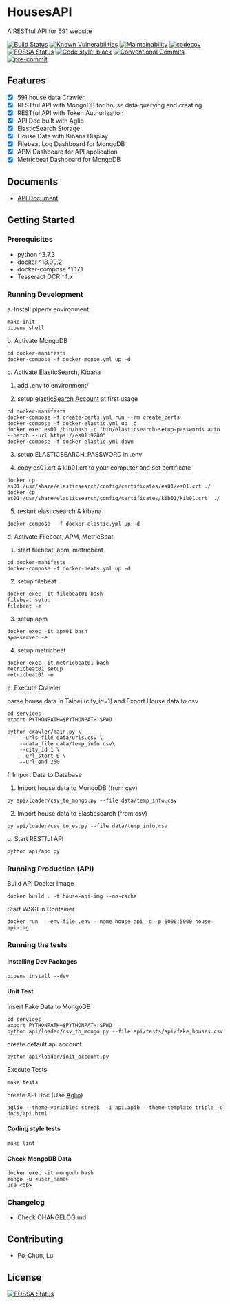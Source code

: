 # HousesAPI
A RESTful API for 591 website

[![Build Status](https://travis-ci.com/Sirius207/HousesAPI.svg?branch=main)](https://travis-ci.com/github/Sirius207/HousesAPI)
[![Known Vulnerabilities](https://snyk.io/test/github/sirius207/HousesAPI/badge.svg)](https://snyk.io/test/github/sirius207/HousesAPI)
[![Maintainability](https://api.codeclimate.com/v1/badges/d68c05d10bcbc59f45aa/maintainability)](https://codeclimate.com/github/Sirius207/HousesAPI/maintainability)
[![codecov](https://codecov.io/gh/Sirius207/HousesAPI/branch/main/graph/badge.svg?token=91PJ2CWMR0)](https://codecov.io/gh/Sirius207/HousesAPI)
[![FOSSA Status](https://app.fossa.com/api/projects/git%2Bgithub.com%2FSirius207%2FHousesAPI.svg?type=shield)](https://app.fossa.com/projects/git%2Bgithub.com%2FSirius207%2FHousesAPI?ref=badge_shield)
[![Code style: black](https://img.shields.io/badge/code%20style-black-000000.svg)](https://github.com/psf/black)
[![Conventional Commits](https://img.shields.io/badge/Conventional%20Commits-1.0.0-yellow.svg?style=flat-square)](https://conventionalcommits.org)
[![pre-commit](https://img.shields.io/badge/pre--commit-enabled-brightgreen?style=flat-square&logo=pre-commit&logoColor=white)](https://github.com/pre-commit/pre-commit)

## Features

- [x] 591 house data Crawler
- [x] RESTful API with MongoDB for house data querying and creating
- [x] RESTful API with Token Authorization
- [x] API Doc built with Aglio
- [x] ElasticSearch Storage
- [x] House Data with Kibana Display
- [x] Filebeat Log Dashboard for MongoDB
- [x] APM Dashboard for API application
- [x] Metricbeat Dashboard for MongoDB

## Documents

- [API Document](https://sirius207.github.io/HousesAPI/)

## Getting Started

### Prerequisites

* python ^3.7.3
* docker ^18.09.2
* docker-compose ^1.17.1
* Tesseract OCR ^4.x


### Running Development

a. Install pipenv environment

```lan=shell
make init
pipenv shell
```

b. Activate MongoDB
```
cd docker-manifests
docker-compose -f docker-mongo.yml up -d
```

c. Activate ElasticSearch, Kibana

1. add .env to environment/

2. setup [elasticSearch Account](https://www.elastic.co/guide/en/elastic-stack-get-started/7.13/get-started-docker.html#get-started-docker-tls) at first usage

```
cd docker-manifests
docker-compose -f create-certs.yml run --rm create_certs
docker-compose -f docker-elastic.yml up -d
docker exec es01 /bin/bash -c "bin/elasticsearch-setup-passwords auto --batch --url https://es01:9200"
docker-compose -f docker-elastic.yml down
```

3. setup ELASTICSEARCH_PASSWORD in .env

4. copy es01.crt & kib01.crt to your computer and set certificate
```
docker cp es01:/usr/share/elasticsearch/config/certificates/es01/es01.crt ./
docker cp es01:/usr/share/elasticsearch/config/certificates/kib01/kib01.crt  ./
```

5. restart elasticsearch & kibana
```
docker-compose  -f docker-elastic.yml up -d
```

d. Activate Filebeat, APM, MetricBeat

1. start filebeat, apm, metricbeat
```
cd docker-manifests
docker-compose -f docker-beats.yml up -d
```

2. setup filebeat
```
docker exec -it filebeat01 bash
filebeat setup
filebeat -e
```

3. setup apm
```
docker exec -it apm01 bash
apm-server -e
```

4. setup metricbeat
```
docker exec -it metricbeat01 bash
metricbeat01 setup
metricbeat01 -e
```

e. Execute Crawler

parse house data in Taipei (city_id=1) and Export House data to csv
```
cd services
export PYTHONPATH=$PYTHONPATH:$PWD

python crawler/main.py \
    --urls_file data/urls.csv \
    --data_file data/temp_info.csv\
    --city_id 1 \
    --url_start 0 \
    --url_end 250
```
f. Import Data to Database

1. Import house data to MongoDB (from csv)

```
py api/loader/csv_to_mongo.py --file data/temp_info.csv
```

2. Import house data to Elasticsearch (from csv)


```
py api/loader/csv_to_es.py --file data/temp_info.csv
```

g. Start RESTful API
```
python api/app.py
```

### Running Production (API)

Build API Docker Image
```
docker build . -t house-api-img --no-cache
```

Start WSGI in Container
```
docker run  --env-file .env --name house-api -d -p 5000:5000 house-api-img
```

### Running the tests

#### Installing Dev Packages

```lan=shell
pipenv install --dev
```

#### Unit Test

Insert Fake Data to MongoDB

```
cd services
export PYTHONPATH=$PYTHONPATH:$PWD
python api/loader/csv_to_mongo.py --file api/tests/api/fake_houses.csv
```

create default api account
```
python api/loader/init_account.py
```

Execute Tests
```
make tests
```

create API Doc (Use [Aglio](https://github.com/danielgtaylor/aglio/issues))
```
aglio --theme-variables streak  -i api.apib --theme-template triple -o docs/api.html
```

#### Coding style tests

```lan=shell
make lint
```

#### Check MongoDB Data

```lan=shell
docker exec -it mongodb bash
mongo -u <user_name>
use <db>
```

### Changelog

* Check CHANGELOG.md

## Contributing

* Po-Chun, Lu

## License
[![FOSSA Status](https://app.fossa.com/api/projects/git%2Bgithub.com%2FSirius207%2FHousesAPI.svg?type=large)](https://app.fossa.com/projects/git%2Bgithub.com%2FSirius207%2FHousesAPI?ref=badge_large)